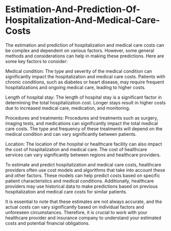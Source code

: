 # Estimation-And-Prediction-Of-Hospitalization-And-Medical-Care-Costs

The estimation and prediction of hospitalization and medical care costs can be complex and dependent on various factors. However, some general methods and considerations can help in making these predictions. Here are some key factors to consider:

Medical condition: The type and severity of the medical condition can significantly impact the hospitalization and medical care costs. Patients with chronic conditions, such as diabetes or heart disease, may require frequent hospitalizations and ongoing medical care, leading to higher costs.

Length of hospital stay: The length of hospital stay is a significant factor in determining the total hospitalization cost. Longer stays result in higher costs due to increased medical care, medication, and monitoring.

Procedures and treatments: Procedures and treatments such as surgery, imaging tests, and medications can significantly impact the total medical care costs. The type and frequency of these treatments will depend on the medical condition and can vary significantly between patients.

Location: The location of the hospital or healthcare facility can also impact the cost of hospitalization and medical care. The cost of healthcare services can vary significantly between regions and healthcare providers.

To estimate and predict hospitalization and medical care costs, healthcare providers often use cost models and algorithms that take into account these and other factors. These models can help predict costs based on specific patient characteristics and medical conditions. Additionally, healthcare providers may use historical data to make predictions based on previous hospitalization and medical care costs for similar patients.

It is essential to note that these estimates are not always accurate, and the actual costs can vary significantly based on individual factors and unforeseen circumstances. Therefore, it is crucial to work with your healthcare provider and insurance company to understand your estimated costs and potential financial obligations.
